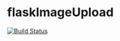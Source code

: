 # flaskImageUpload
[![Build Status](https://travis-ci.org/tpacius/flaskImageUpload.svg?branch=master)](https://travis-ci.org/tpacius/flaskImageUpload)
